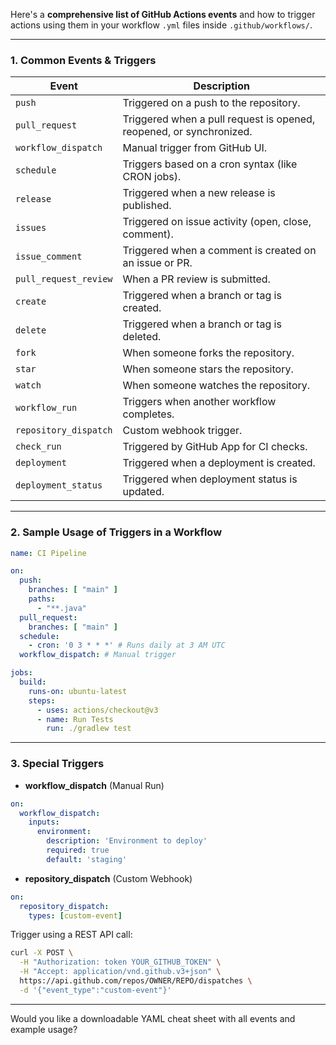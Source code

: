 Here's a **comprehensive list of GitHub Actions events** and how to trigger actions using them in your workflow `.yml` files inside `.github/workflows/`.

---

### **1. Common Events & Triggers**

| **Event**             | **Description**                                                     |
| --------------------- | ------------------------------------------------------------------- |
| `push`                | Triggered on a push to the repository.                              |
| `pull_request`        | Triggered when a pull request is opened, reopened, or synchronized. |
| `workflow_dispatch`   | Manual trigger from GitHub UI.                                      |
| `schedule`            | Triggers based on a cron syntax (like CRON jobs).                   |
| `release`             | Triggered when a new release is published.                          |
| `issues`              | Triggered on issue activity (open, close, comment).                 |
| `issue_comment`       | Triggered when a comment is created on an issue or PR.              |
| `pull_request_review` | When a PR review is submitted.                                      |
| `create`              | Triggered when a branch or tag is created.                          |
| `delete`              | Triggered when a branch or tag is deleted.                          |
| `fork`                | When someone forks the repository.                                  |
| `star`                | When someone stars the repository.                                  |
| `watch`               | When someone watches the repository.                                |
| `workflow_run`        | Triggers when another workflow completes.                           |
| `repository_dispatch` | Custom webhook trigger.                                             |
| `check_run`           | Triggered by GitHub App for CI checks.                              |
| `deployment`          | Triggered when a deployment is created.                             |
| `deployment_status`   | Triggered when deployment status is updated.                        |

---

### **2. Sample Usage of Triggers in a Workflow**

```yaml
name: CI Pipeline

on:
  push:
    branches: [ "main" ]
    paths:
      - "**.java"
  pull_request:
    branches: [ "main" ]
  schedule:
    - cron: '0 3 * * *' # Runs daily at 3 AM UTC
  workflow_dispatch: # Manual trigger

jobs:
  build:
    runs-on: ubuntu-latest
    steps:
      - uses: actions/checkout@v3
      - name: Run Tests
        run: ./gradlew test
```

---

### **3. Special Triggers**

* **workflow\_dispatch** (Manual Run)

```yaml
on:
  workflow_dispatch:
    inputs:
      environment:
        description: 'Environment to deploy'
        required: true
        default: 'staging'
```

* **repository\_dispatch** (Custom Webhook)

```yaml
on:
  repository_dispatch:
    types: [custom-event]
```

Trigger using a REST API call:

```bash
curl -X POST \
  -H "Authorization: token YOUR_GITHUB_TOKEN" \
  -H "Accept: application/vnd.github.v3+json" \
  https://api.github.com/repos/OWNER/REPO/dispatches \
  -d '{"event_type":"custom-event"}'
```

---

Would you like a downloadable YAML cheat sheet with all events and example usage?
